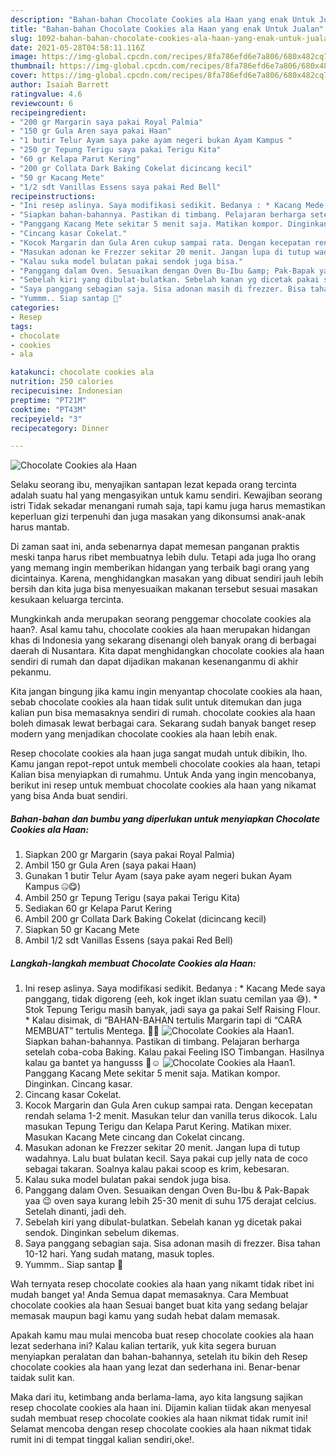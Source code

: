 ```yaml
---
description: "Bahan-bahan Chocolate Cookies ala Haan yang enak Untuk Jualan"
title: "Bahan-bahan Chocolate Cookies ala Haan yang enak Untuk Jualan"
slug: 1092-bahan-bahan-chocolate-cookies-ala-haan-yang-enak-untuk-jualan
date: 2021-05-28T04:58:11.116Z
image: https://img-global.cpcdn.com/recipes/8fa786efd6e7a806/680x482cq70/chocolate-cookies-ala-haan-foto-resep-utama.jpg
thumbnail: https://img-global.cpcdn.com/recipes/8fa786efd6e7a806/680x482cq70/chocolate-cookies-ala-haan-foto-resep-utama.jpg
cover: https://img-global.cpcdn.com/recipes/8fa786efd6e7a806/680x482cq70/chocolate-cookies-ala-haan-foto-resep-utama.jpg
author: Isaiah Barrett
ratingvalue: 4.6
reviewcount: 6
recipeingredient:
- "200 gr Margarin saya pakai Royal Palmia"
- "150 gr Gula Aren saya pakai Haan"
- "1 butir Telur Ayam saya pake ayam negeri bukan Ayam Kampus "
- "250 gr Tepung Terigu saya pakai Terigu Kita"
- "60 gr Kelapa Parut Kering"
- "200 gr Collata Dark Baking Cokelat dicincang kecil"
- "50 gr Kacang Mete"
- "1/2 sdt Vanillas Essens saya pakai Red Bell"
recipeinstructions:
- "Ini resep aslinya. Saya modifikasi sedikit. Bedanya : * Kacang Mede saya panggang, tidak digoreng (eeh, kok inget iklan suatu cemilan yaa 😅). * Stok Tepung Terigu masih banyak, jadi saya ga pakai Self Raising Flour. * Kalau disimak, di “BAHAN-BAHAN tertulis Margarin tapi di “CARA MEMBUAT” tertulis Mentega. 🧐😏"
- "Siapkan bahan-bahannya. Pastikan di timbang. Pelajaran berharga setelah coba-coba Baking. Kalau pakai Feeling ISO Timbangan. Hasilnya kalau ga bantet ya hangusss 🥵☺️"
- "Panggang Kacang Mete sekitar 5 menit saja. Matikan kompor. Dinginkan. Cincang kasar."
- "Cincang kasar Cokelat."
- "Kocok Margarin dan Gula Aren cukup sampai rata. Dengan kecepatan rendah selama 1-2 menit. Masukan telur dan vanilla terus dikocok. Lalu masukan Tepung Terigu dan Kelapa Parut Kering. Matikan mixer. Masukan Kacang Mete cincang dan Cokelat cincang."
- "Masukan adonan ke Frezzer sekitar 20 menit. Jangan lupa di tutup wadahnya. Lalu buat bulatan kecil. Saya pakai cup jelly nata de coco sebagai takaran. Soalnya kalau pakai scoop es krim, kebesaran."
- "Kalau suka model bulatan pakai sendok juga bisa."
- "Panggang dalam Oven. Sesuaikan dengan Oven Bu-Ibu &amp; Pak-Bapak yaa 😉 oven saya kurang lebih 25-30 menit di suhu 175 derajat celcius. Setelah dinanti, jadi deh."
- "Sebelah kiri yang dibulat-bulatkan. Sebelah kanan yg dicetak pakai sendok. Dinginkan sebelum dikemas."
- "Saya panggang sebagian saja. Sisa adonan masih di frezzer. Bisa tahan 10-12 hari. Yang sudah matang, masuk toples."
- "Yummm.. Siap santap 🤗"
categories:
- Resep
tags:
- chocolate
- cookies
- ala

katakunci: chocolate cookies ala 
nutrition: 250 calories
recipecuisine: Indonesian
preptime: "PT21M"
cooktime: "PT43M"
recipeyield: "3"
recipecategory: Dinner

---
```



![Chocolate Cookies ala Haan](https://img-global.cpcdn.com/recipes/8fa786efd6e7a806/680x482cq70/chocolate-cookies-ala-haan-foto-resep-utama.jpg)

Selaku seorang ibu, menyajikan santapan lezat kepada orang tercinta adalah suatu hal yang mengasyikan untuk kamu sendiri. Kewajiban seorang istri Tidak sekadar menangani rumah saja, tapi kamu juga harus memastikan keperluan gizi terpenuhi dan juga masakan yang dikonsumsi anak-anak harus mantab.

Di zaman  saat ini, anda sebenarnya dapat memesan panganan praktis meski tanpa harus ribet membuatnya lebih dulu. Tetapi ada juga lho orang yang memang ingin memberikan hidangan yang terbaik bagi orang yang dicintainya. Karena, menghidangkan masakan yang dibuat sendiri jauh lebih bersih dan kita juga bisa menyesuaikan makanan tersebut sesuai masakan kesukaan keluarga tercinta. 



Mungkinkah anda merupakan seorang penggemar chocolate cookies ala haan?. Asal kamu tahu, chocolate cookies ala haan merupakan hidangan khas di Indonesia yang sekarang disenangi oleh banyak orang di berbagai daerah di Nusantara. Kita dapat menghidangkan chocolate cookies ala haan sendiri di rumah dan dapat dijadikan makanan kesenanganmu di akhir pekanmu.

Kita jangan bingung jika kamu ingin menyantap chocolate cookies ala haan, sebab chocolate cookies ala haan tidak sulit untuk ditemukan dan juga kalian pun bisa memasaknya sendiri di rumah. chocolate cookies ala haan boleh dimasak lewat berbagai cara. Sekarang sudah banyak banget resep modern yang menjadikan chocolate cookies ala haan lebih enak.

Resep chocolate cookies ala haan juga sangat mudah untuk dibikin, lho. Kamu jangan repot-repot untuk membeli chocolate cookies ala haan, tetapi Kalian bisa menyiapkan di rumahmu. Untuk Anda yang ingin mencobanya, berikut ini resep untuk membuat chocolate cookies ala haan yang nikamat yang bisa Anda buat sendiri.

<!--inarticleads1-->

##### Bahan-bahan dan bumbu yang diperlukan untuk menyiapkan Chocolate Cookies ala Haan:

1. Siapkan 200 gr Margarin (saya pakai Royal Palmia)
1. Ambil 150 gr Gula Aren (saya pakai Haan)
1. Gunakan 1 butir Telur Ayam (saya pake ayam negeri bukan Ayam Kampus 🤐😋)
1. Ambil 250 gr Tepung Terigu (saya pakai Terigu Kita)
1. Sediakan 60 gr Kelapa Parut Kering
1. Ambil 200 gr Collata Dark Baking Cokelat (dicincang kecil)
1. Siapkan 50 gr Kacang Mete
1. Ambil 1/2 sdt Vanillas Essens (saya pakai Red Bell)




<!--inarticleads2-->

##### Langkah-langkah membuat Chocolate Cookies ala Haan:

1. Ini resep aslinya. Saya modifikasi sedikit. Bedanya : * Kacang Mede saya panggang, tidak digoreng (eeh, kok inget iklan suatu cemilan yaa 😅). * Stok Tepung Terigu masih banyak, jadi saya ga pakai Self Raising Flour. * Kalau disimak, di “BAHAN-BAHAN tertulis Margarin tapi di “CARA MEMBUAT” tertulis Mentega. 🧐😏
<img src="https://img-global.cpcdn.com/steps/19a822c30998632c/160x128cq70/chocolate-cookies-ala-haan-langkah-memasak-1-foto.jpg" alt="Chocolate Cookies ala Haan">1. Siapkan bahan-bahannya. Pastikan di timbang. Pelajaran berharga setelah coba-coba Baking. Kalau pakai Feeling ISO Timbangan. Hasilnya kalau ga bantet ya hangusss 🥵☺️
<img src="https://img-global.cpcdn.com/steps/f2e8991875c78d40/160x128cq70/chocolate-cookies-ala-haan-langkah-memasak-2-foto.jpg" alt="Chocolate Cookies ala Haan">1. Panggang Kacang Mete sekitar 5 menit saja. Matikan kompor. Dinginkan. Cincang kasar.
1. Cincang kasar Cokelat.
1. Kocok Margarin dan Gula Aren cukup sampai rata. Dengan kecepatan rendah selama 1-2 menit. Masukan telur dan vanilla terus dikocok. Lalu masukan Tepung Terigu dan Kelapa Parut Kering. Matikan mixer. Masukan Kacang Mete cincang dan Cokelat cincang.
1. Masukan adonan ke Frezzer sekitar 20 menit. Jangan lupa di tutup wadahnya. Lalu buat bulatan kecil. Saya pakai cup jelly nata de coco sebagai takaran. Soalnya kalau pakai scoop es krim, kebesaran.
1. Kalau suka model bulatan pakai sendok juga bisa.
1. Panggang dalam Oven. Sesuaikan dengan Oven Bu-Ibu &amp; Pak-Bapak yaa 😉 oven saya kurang lebih 25-30 menit di suhu 175 derajat celcius. Setelah dinanti, jadi deh.
1. Sebelah kiri yang dibulat-bulatkan. Sebelah kanan yg dicetak pakai sendok. Dinginkan sebelum dikemas.
1. Saya panggang sebagian saja. Sisa adonan masih di frezzer. Bisa tahan 10-12 hari. Yang sudah matang, masuk toples.
1. Yummm.. Siap santap 🤗




Wah ternyata resep chocolate cookies ala haan yang nikamt tidak ribet ini mudah banget ya! Anda Semua dapat memasaknya. Cara Membuat chocolate cookies ala haan Sesuai banget buat kita yang sedang belajar memasak maupun bagi kamu yang sudah hebat dalam memasak.

Apakah kamu mau mulai mencoba buat resep chocolate cookies ala haan lezat sederhana ini? Kalau kalian tertarik, yuk kita segera buruan menyiapkan peralatan dan bahan-bahannya, setelah itu bikin deh Resep chocolate cookies ala haan yang lezat dan sederhana ini. Benar-benar taidak sulit kan. 

Maka dari itu, ketimbang anda berlama-lama, ayo kita langsung sajikan resep chocolate cookies ala haan ini. Dijamin kalian tiidak akan menyesal sudah membuat resep chocolate cookies ala haan nikmat tidak rumit ini! Selamat mencoba dengan resep chocolate cookies ala haan nikmat tidak rumit ini di tempat tinggal kalian sendiri,oke!.

